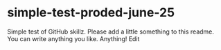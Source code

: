 # simple-test-proded-june-25
Simple test of GitHub skillz. Please add a little something to this readme. You can write anything you like. Anything!
Edit
